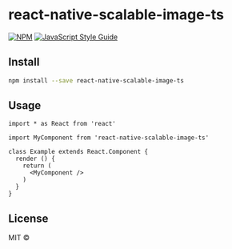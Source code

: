 # react-native-scalable-image-ts

> 

[![NPM](https://img.shields.io/npm/v/react-native-scalable-image-ts.svg)](https://www.npmjs.com/package/react-native-scalable-image-ts) [![JavaScript Style Guide](https://img.shields.io/badge/code_style-standard-brightgreen.svg)](https://standardjs.com)

## Install

```bash
npm install --save react-native-scalable-image-ts
```

## Usage

```tsx
import * as React from 'react'

import MyComponent from 'react-native-scalable-image-ts'

class Example extends React.Component {
  render () {
    return (
      <MyComponent />
    )
  }
}
```

## License

MIT © [](https://github.com/)
